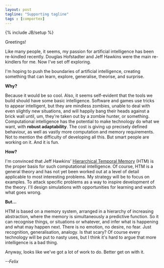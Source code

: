 ```yaml
---
layout: post
tagline: "Supporting tagline"
tags : [comportex]
---
```

{% include JB/setup %}


Greetings!

Like many people, it seems, my passion for artificial intelligence has
been re-kindled recently. Douglas Hofstadter and Jeff Hawkins were the
main re-kindlers for me. Now I've set off exploring.

I'm hoping to push the boundaries of artificial intelligence, creating
something that can learn, explore, generalise, theorise, and surprise.

**Why?**

Because it would be so cool. Also, it seems self-evident that the
tools we build should have some basic intelligence. Software and
games use tricks to appear intelligent, but they are mindless
zombies, unable to
deal with even slightly new situations, and will happily bang their
heads against a brick wall until, um, they're taken out by a zombie
hunter, or something. Computational intelligence has the potential to
make technology do what we want, with **robust adaptability**. The
cost is giving up precisely defined behaviour, as well as vastly more
computation and memory requirements. Not to
mention the difficulty of developing all this. But smart people are
working on it. And it is fun.

**How?**

I'm convinced that Jeff Hawkins' [Hierarchical Temporal
Memory](https://numenta.com/technology/) (HTM) is the proper basis for
such computational intelligence. Of course, HTM is a general theory
and has not yet been worked out at a level of detail applicable to
most interesting problems. My strategy will be to focus on examples.
To attack specific problems as a way to inspire development of the
theory. I'll design simulations with opportunities for learning and
watch what goes wrong.

**But...**

HTM is based on a memory system, arranged in a hierarchy of increasing
abstraction, where the memory is simultaneously a predictive function.
So it can recognise things, or situations or whatever, and infer what
is happening and what may happen next. There is no emotion, no desire,
no fear. Just recognition, generalisation, analogy. Is that scary? Of
course every technology will be put to nasty uses, but I think it's
hard to argue that more intelligence is a bad thing.

Anyway, looks like we've got a lot of work to do. Better get on with
it.

*--Felix*
